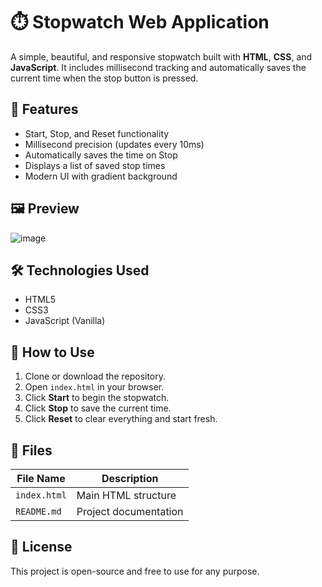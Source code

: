 # ⏱️ Stopwatch Web Application

A simple, beautiful, and responsive stopwatch built with **HTML**, **CSS**, and **JavaScript**. It includes millisecond tracking and automatically saves the current time when the stop button is pressed.

## 🚀 Features

- Start, Stop, and Reset functionality
- Millisecond precision (updates every 10ms)
- Automatically saves the time on Stop
- Displays a list of saved stop times
- Modern UI with gradient background

## 🖼️ Preview

![image](https://github.com/user-attachments/assets/9bef5118-fe4b-47d2-b700-ce1c5af071af)


## 🛠️ Technologies Used

- HTML5
- CSS3
- JavaScript (Vanilla)

## 📂 How to Use

1. Clone or download the repository.
2. Open `index.html` in your browser.
3. Click **Start** to begin the stopwatch.
4. Click **Stop** to save the current time.
5. Click **Reset** to clear everything and start fresh.

## 📁 Files

| File Name     | Description                     |
|---------------|---------------------------------|
| `index.html`  | Main HTML structure             |
| `README.md`   | Project documentation           |

## 📝 License

This project is open-source and free to use for any purpose.
